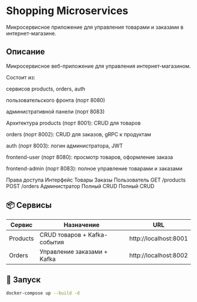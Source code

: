 # Shopping Microservices

Микросервисное приложение для управления товарами и заказами в интернет-магазине.

## Описание
Микросервисное веб-приложение для управления интернет-магазином.

Состоит из:

сервисов products, orders, auth

пользовательского фронта (порт 8080)

административной панели (порт 8083)

Архитектура
products (порт 8001): CRUD для товаров

orders (порт 8002): CRUD для заказов, gRPC к продуктам

auth (порт 8003): логин администратора, JWT

frontend-user (порт 8080): просмотр товаров, оформление заказа

frontend-admin (порт 8083): полное управление товарами и заказами

Права доступа
Интерфейс	Товары	Заказы
Пользователь	GET /products	POST /orders
Администратор	Полный CRUD	Полный CRUD

## 📦 Сервисы

| Сервис    | Назначение                        | URL                      |
|-----------|-----------------------------------|--------------------------|
| Products  | CRUD товаров + Kafka-события      | http://localhost:8001   |
| Orders    | Управление заказами + Kafka       | http://localhost:8002   |

## 🚀 Запуск

```bash
docker-compose up --build -d



